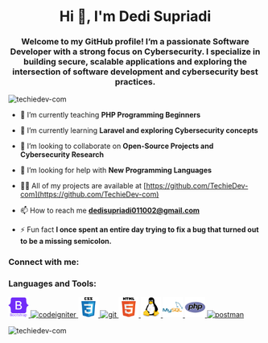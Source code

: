 <h1 align="center">Hi 👋, I'm Dedi Supriadi</h1>
<h3 align="center">Welcome to my GitHub profile! I’m a passionate Software Developer with a strong focus on Cybersecurity. I specialize in building secure, scalable applications and exploring the intersection of software development and cybersecurity best practices.</h3>

<p align="left"> <img src="https://komarev.com/ghpvc/?username=techiedev-com&label=Profile%20views&color=0e75b6&style=flat" alt="techiedev-com" /> </p>

- 🔭 I’m currently teaching **PHP Programming Beginners**

- 🌱 I’m currently learning **Laravel and exploring Cybersecurity concepts**

- 👯 I’m looking to collaborate on **Open-Source Projects and Cybersecurity Research**

- 🤝 I’m looking for help with **New Programming Languages**

- 👨‍💻 All of my projects are available at [https://github.com/TechieDev-com](https://github.com/TechieDev-com)

- 📫 How to reach me **dedisupriadi011002@gmail.com**

- ⚡ Fun fact **I once spent an entire day trying to fix a bug that turned out to be a missing semicolon.**

<h3 align="left">Connect with me:</h3>
<p align="left">
</p>

<h3 align="left">Languages and Tools:</h3>
<p align="left"> <a href="https://getbootstrap.com" target="_blank" rel="noreferrer"> <img src="https://raw.githubusercontent.com/devicons/devicon/master/icons/bootstrap/bootstrap-plain-wordmark.svg" alt="bootstrap" width="40" height="40"/> </a> <a href="https://codeigniter.com" target="_blank" rel="noreferrer"> <img src="https://cdn.worldvectorlogo.com/logos/codeigniter.svg" alt="codeigniter" width="40" height="40"/> </a> <a href="https://www.w3schools.com/css/" target="_blank" rel="noreferrer"> <img src="https://raw.githubusercontent.com/devicons/devicon/master/icons/css3/css3-original-wordmark.svg" alt="css3" width="40" height="40"/> </a> <a href="https://git-scm.com/" target="_blank" rel="noreferrer"> <img src="https://www.vectorlogo.zone/logos/git-scm/git-scm-icon.svg" alt="git" width="40" height="40"/> </a> <a href="https://www.w3.org/html/" target="_blank" rel="noreferrer"> <img src="https://raw.githubusercontent.com/devicons/devicon/master/icons/html5/html5-original-wordmark.svg" alt="html5" width="40" height="40"/> </a> <a href="https://www.linux.org/" target="_blank" rel="noreferrer"> <img src="https://raw.githubusercontent.com/devicons/devicon/master/icons/linux/linux-original.svg" alt="linux" width="40" height="40"/> </a> <a href="https://www.mysql.com/" target="_blank" rel="noreferrer"> <img src="https://raw.githubusercontent.com/devicons/devicon/master/icons/mysql/mysql-original-wordmark.svg" alt="mysql" width="40" height="40"/> </a> <a href="https://www.php.net" target="_blank" rel="noreferrer"> <img src="https://raw.githubusercontent.com/devicons/devicon/master/icons/php/php-original.svg" alt="php" width="40" height="40"/> </a> <a href="https://postman.com" target="_blank" rel="noreferrer"> <img src="https://www.vectorlogo.zone/logos/getpostman/getpostman-icon.svg" alt="postman" width="40" height="40"/> </a> </p>

<p><img align="center" src="https://github-readme-stats.vercel.app/api/top-langs?username=techiedev-com&show_icons=true&locale=en&layout=compact" alt="techiedev-com" /></p>
